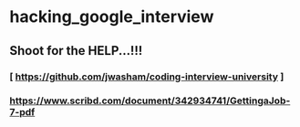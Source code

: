 # hacking_google_interview


## Shoot for the HELP...!!!

### [ https://github.com/jwasham/coding-interview-university ]

### https://www.scribd.com/document/342934741/GettingaJob-7-pdf
